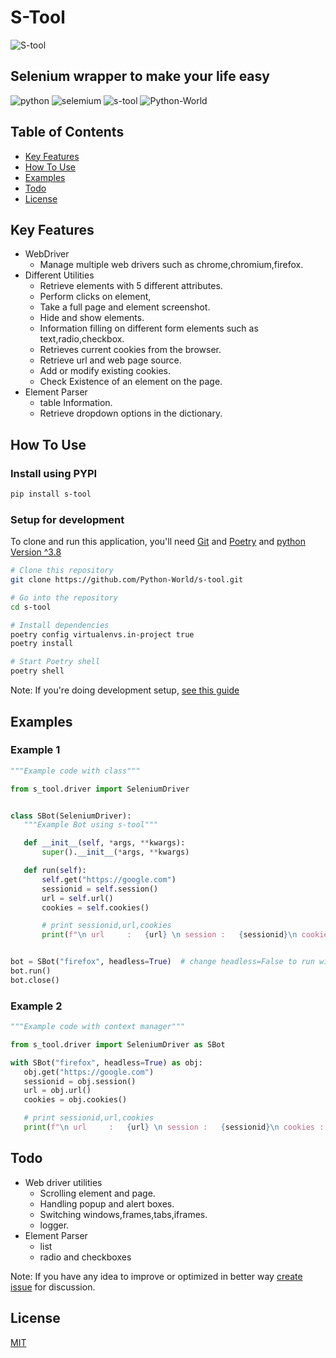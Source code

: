 # S-Tool

![S-tool](https://user-images.githubusercontent.com/33047641/125023819-41998700-e09d-11eb-8076-7fad81f98f70.png)

## Selenium wrapper to make your life easy

![python](https://img.shields.io/badge/Python-FFD43B?style=for-the-badge&logo=python)
![selemium](https://img.shields.io/badge/Selenium-e5dfde?style=for-the-badge&logo=selenium)
![s-tool](https://img.shields.io/badge/S-Tool-3776AB?style=for-the-badge)
![Python-World](https://img.shields.io/badge/Python-World-FFD43B?style=for-the-badge&logo=python&logoColor=white)

## Table of Contents

- [Key Features](#key-features)
- [How To Use](#how-to-use)
- [Examples](#examples)
- [Todo](#todo)
- [License](#license)

## Key Features

- WebDriver
  - Manage multiple web drivers such as chrome,chromium,firefox.
- Different Utilities
  - Retrieve elements with 5 different attributes.
  - Perform clicks on element,
  - Take a full page and element screenshot.
  - Hide and show elements.
  - Information filling on different form elements such as text,radio,checkbox.
  - Retrieves current cookies from the browser.
  - Retrieve url and web page source.
  - Add or modify existing cookies.
  - Check Existence of an element on the page.
- Element Parser
  - table Information.
  - Retrieve dropdown options in the dictionary.

## How To Use

### Install using PYPI

```bash
pip install s-tool
```

### Setup for development

To clone and run this application, you'll need [Git](https://git-scm.com) and
[Poetry](https://python-poetry.org/) and [python Version ^3.8](http://python.org/)

```bash
# Clone this repository
git clone https://github.com/Python-World/s-tool.git

# Go into the repository
cd s-tool

# Install dependencies
poetry config virtualenvs.in-project true
poetry install

# Start Poetry shell
poetry shell
```

Note: If you're doing development setup, [see this guide](CONTRIBUTING)

## Examples

### Example 1

```python
"""Example code with class"""

from s_tool.driver import SeleniumDriver


class SBot(SeleniumDriver):
   """Example Bot using s-tool"""

   def __init__(self, *args, **kwargs):
       super().__init__(*args, **kwargs)

   def run(self):
       self.get("https://google.com")
       sessionid = self.session()
       url = self.url()
       cookies = self.cookies()

       # print sessionid,url,cookies
       print(f"\n url     :   {url} \n session :   {sessionid}\n cookies :   {cookies}\n")


bot = SBot("firefox", headless=True)  # change headless=False to run with gui mode
bot.run()
bot.close()

```

### Example 2

```python
"""Example code with context manager"""

from s_tool.driver import SeleniumDriver as SBot

with SBot("firefox", headless=True) as obj:
   obj.get("https://google.com")
   sessionid = obj.session()
   url = obj.url()
   cookies = obj.cookies()

   # print sessionid,url,cookies
   print(f"\n url     :   {url} \n session :   {sessionid}\n cookies :   {cookies}\n")

```

## Todo

- Web driver utilities
  - Scrolling element and page.
  - Handling popup and alert boxes.
  - Switching windows,frames,tabs,iframes.
  - logger.
- Element Parser
  - list
  - radio and checkboxes

Note: If you have any idea to improve or optimized in better way
[create issue](https://github.com/Python-World/s-tool/issues/new) for discussion.

## License

[MIT](LICENSE)
